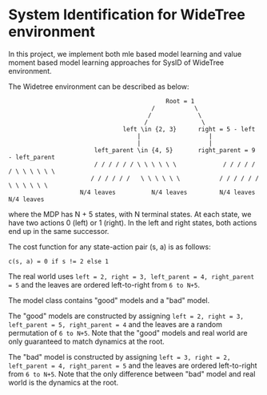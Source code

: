 # System Identification for WideTree environment

In this project, we implement both mle based model learning and value moment based model learning approaches for SysID of WideTree environment.

The Widetree environment can be described as below:


```
                                            Root = 1
                                        /           \
                                       /             \
                                      /               \
                                left \in {2, 3}      right = 5 - left
                                    |                   |   
                                    |                   |
                        left_parent \in {4, 5}       right_parent = 9 - left_parent
                        / / / / / / \ \ \ \ \ \             / / / / / / \ \ \ \ \ \
                       / / / / / /   \ \ \ \ \ \           / / / / / /   \ \ \ \ \ \
                    N/4 leaves          N/4 leaves         N/4 leaves     N/4 leaves
```

where the MDP has N + 5 states, with N terminal states. At each state, we have two actions 0 (left) or 1 (right). In the left and right states, both actions end up in the same successor.

The cost function for any state-action pair (s, a) is as follows:

```
c(s, a) = 0 if s != 2 else 1
```

The real world uses `left = 2, right = 3, left_parent = 4, right_parent = 5` and the leaves are ordered left-to-right from `6 to N+5`. 

The model class contains "good" models and a "bad" model. 

The "good" models are constructed by assigning `left = 2, right = 3, left_parent = 5, right_parent = 4` and the leaves are a random permutation of `6 to N+5`. Note that the "good" models and real world are only guaranteed to match dynamics at the root.

The "bad" model is constructed by assigning `left = 3, right = 2, left_parent = 4, right_parent = 5` and the leaves are ordered left-to-right from `6 to N+5`. Note that the only difference between "bad" model and real world is the dynamics at the root.